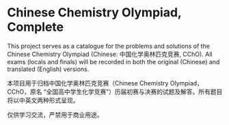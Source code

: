 # Chinese Chemistry Olympiad, Complete 

This project serves as a catalogue for the problems and solutions of the Chinese Chemistry Olympiad (Chinese: 中国化学奥林匹克竞赛, CChO). All exams (locals and finals) will be recorded in both the original (Chinese) and translated (English) versions.

本项目用于归档中国化学奥林匹克竞赛（Chinese Chemistry Olympiad，CChO，原名 “全国高中学生化学竞赛”）历届初赛与决赛的试题及解答。所有题目将以中英文两种形式呈现。

仅供学习交流，严禁用于商业用途。
